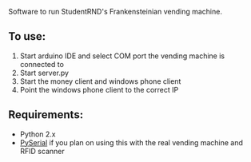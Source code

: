 Software to run StudentRND's Frankensteinian vending machine.

## To use:
1.  Start arduino IDE and select COM port the vending machine is connected to
2.  Start server.py
3.  Start the money client and windows phone client
4.  Point the windows phone client to the correct IP

## Requirements:
* Python 2.x
* [PySerial](http://pyserial.sourceforge.net/ "PySerial") if you plan on using this with the real vending machine and RFID scanner
